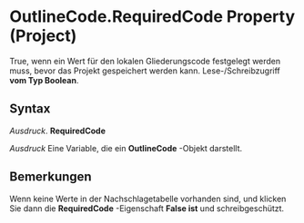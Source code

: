 
# OutlineCode.RequiredCode Property (Project)

True, wenn ein Wert für den lokalen Gliederungscode festgelegt werden muss, bevor das Projekt gespeichert werden kann. Lese-/Schreibzugriff  **vom Typ Boolean**.


## Syntax

 _Ausdruck_. **RequiredCode**

 _Ausdruck_ Eine Variable, die ein **OutlineCode** -Objekt darstellt.


## Bemerkungen

Wenn keine Werte in der Nachschlagetabelle vorhanden sind, und klicken Sie dann die  **RequiredCode** -Eigenschaft **False ist** und schreibgeschützt.


